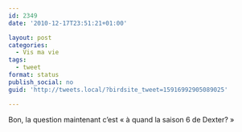 ```yaml
---
id: 2349
date: '2010-12-17T23:51:21+01:00'

layout: post
categories:
  - Vis ma vie
tags:
  - tweet
format: status
publish_social: no
guid: 'http://tweets.local/?birdsite_tweet=15916992905089025'

---
```


Bon, la question maintenant c’est « à quand la saison 6 de Dexter? »
